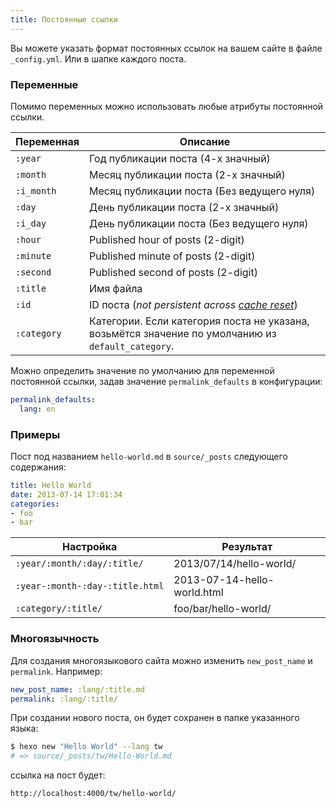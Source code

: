 ```yaml
---
title: Постоянные ссылки
---
```

Вы можете указать формат постоянных ссылок на вашем сайте в файле `_config.yml`. Или в шапке каждого поста.

### Переменные

Помимо переменных можно использовать любые атрибуты постоянной ссылки.

Переменная | Описание
--- | ---
`:year` | Год публикации поста (4-х значный)
`:month` | Месяц публикации поста (2-х значный)
`:i_month` | Месяц публикации поста (Без ведущего нуля)
`:day` | День публикации поста (2-х значный)
`:i_day` | День публикации поста (Без ведущего нуля)
`:hour` | Published hour of posts (2-digit)
`:minute` | Published minute of posts (2-digit)
`:second` | Published second of posts (2-digit)
`:title` | Имя файла
`:id` | ID поста (_not persistent across [cache reset](/ru/docs/commands#clean)_)
`:category` | Категории. Если категория поста не указана, возьмётся значение по умолчанию из `default_category`.

Можно определить значение по умолчанию для переменной постоянной ссылки, задав значение `permalink_defaults` в конфигурации:

``` yaml
permalink_defaults:
  lang: en
```

### Примеры

Пост под названием `hello-world.md` в `source/_posts` следующего содержания:

``` yaml
title: Hello World
date: 2013-07-14 17:01:34
categories:
- foo
- bar
```

Настройка | Результат
--- | ---
`:year/:month/:day/:title/` | 2013/07/14/hello-world/
`:year-:month-:day-:title.html` | 2013-07-14-hello-world.html
`:category/:title/` | foo/bar/hello-world/

### Многоязычность

Для создания многоязыкового сайта можно изменить `new_post_name` и `permalink`. Например:

``` yaml
new_post_name: :lang/:title.md
permalink: :lang/:title/
```

При создании нового поста, он будет сохранен в папке указанного языка:

``` bash
$ hexo new "Hello World" --lang tw
# => source/_posts/tw/Hello-World.md
```

ссылка на пост будет:

``` plain
http://localhost:4000/tw/hello-world/
```
